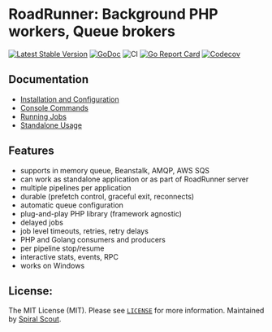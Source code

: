 # RoadRunner: Background PHP workers, Queue brokers
[![Latest Stable Version](https://poser.pugx.org/spiral/jobs/version)](https://packagist.org/packages/spiral/jobs)
[![GoDoc](https://godoc.org/github.com/spiral/jobs?status.svg)](https://godoc.org/github.com/spiral/jobs)
![CI](https://github.com/spiral/jobs/workflows/CI/badge.svg)
[![Go Report Card](https://goreportcard.com/badge/github.com/spiral/jobs)](https://goreportcard.com/report/github.com/spiral/jobs)
[![Codecov](https://codecov.io/gh/spiral/jobs/branch/master/graph/badge.svg)](https://codecov.io/gh/spiral/jobs/)

## Documentation
  * [Installation and Configuration](https://spiral.dev/docs/queue-configuration)
  * [Console Commands](https://spiral.dev/docs/queue-commands)
  * [Running Jobs](https://spiral.dev/docs/queue-jobs)
  * [Standalone Usage](https://spiral.dev/docs/queue-standalone)

## Features
- supports in memory queue, Beanstalk, AMQP, AWS SQS
- can work as standalone application or as part of RoadRunner server
- multiple pipelines per application
- durable (prefetch control, graceful exit, reconnects)
- automatic queue configuration
- plug-and-play PHP library (framework agnostic)
- delayed jobs
- job level timeouts, retries, retry delays
- PHP and Golang consumers and producers
- per pipeline stop/resume
- interactive stats, events, RPC
- works on Windows

License:
--------
The MIT License (MIT). Please see [`LICENSE`](./LICENSE) for more information. Maintained by [Spiral Scout](https://spiralscout.com).
